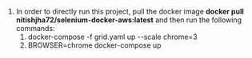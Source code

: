 1. In order to directly run this project, pull the docker image **docker pull nitishjha72/selenium-docker-aws:latest** and then run the following commands:
   1. docker-compose -f grid.yaml up --scale chrome=3
   2. BROWSER=chrome docker-compose up
 
      
